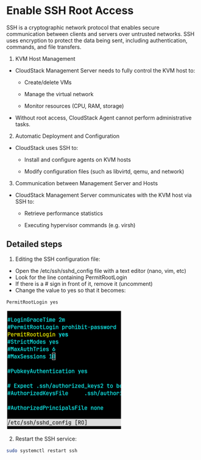 # Enable SSH Root Access

SSH is a cryptographic network protocol that enables secure communication between clients and servers over untrusted networks. SSH uses encryption to protect the data being sent, including authentication, commands, and file transfers.

1. KVM Host Management

- CloudStack Management Server needs to fully control the KVM host to:

    - Create/delete VMs

    - Manage the virtual network

    - Monitor resources (CPU, RAM, storage)

- Without root access, CloudStack Agent cannot perform administrative tasks.

2. Automatic Deployment and Configuration

- CloudStack uses SSH to:

    - Install and configure agents on KVM hosts

    - Modify configuration files (such as libvirtd, qemu, and network)

3. Communication between Management Server and Hosts

- CloudStack Management Server communicates with the KVM host via SSH to:

    - Retrieve performance statistics

    - Executing hypervisor commands (e.g. virsh)


## Detailed steps
1. Editing the SSH configuration file:
- Open the /etc/ssh/sshd_config file with a text editor (nano, vim, etc)
- Look for the line containing PermitRootLogin
- If there is a # sign in front of it, remove it (uncomment)
- Change the value to yes so that it becomes:

```
PermitRootLogin yes
```
![Alt text](/Image/image_SSH.png)

2. Restart the SSH service:

```bash
sudo systemctl restart ssh
```